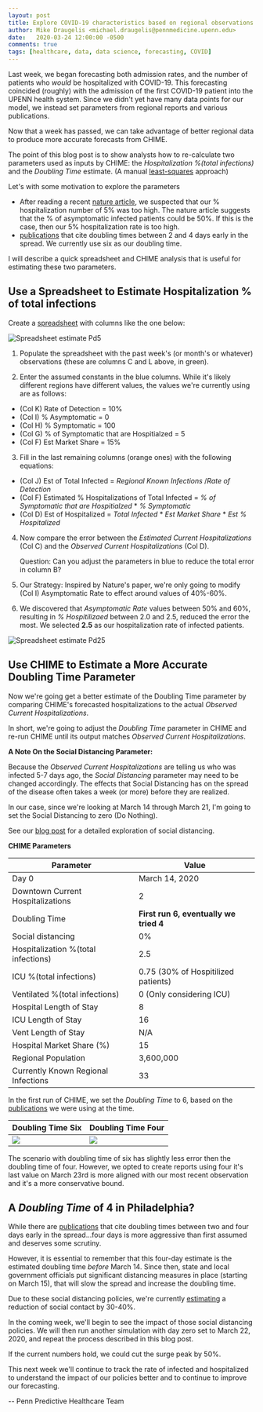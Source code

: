 ```yaml
---
layout: post
title: Explore COVID-19 characteristics based on regional observations
author: Mike Draugelis <michael.draugelis@pennmedicine.upenn.edu>
date:   2020-03-24 12:00:00 -0500
comments: true 
tags: [healthcare, data, data science, forecasting, COVID]
---
```


Last week, we began forecasting both admission rates, and the number of patients who *would* be hospitalized with COVID-19.  This forecasting coincided (roughly) with the admission of the first COVID-19 patient into the UPENN health system.  Since we didn't yet have many data points for our model, we instead set parameters from regional reports and various publications.  

Now that a week has passed, we can take advantage of better regional data to produce more accurate forecasts from CHIME.

The point of this blog post is to show analysts how to re-calculate two parameters used as inputs by CHIME: the _Hospitalization %(total infections)_  and the _Doubling Time_ estimate.  (A manual [least-squares](https://en.wikipedia.org/wiki/Least_squares) approach)

Let's with some motivation to explore the parameters
* After reading a recent [nature article](https://www.nature.com/articles/d41586-020-00822-x), we suspected that our % hospitalization number of 5% was too high.  The nature article suggests that the % of asymptomatic infected patients could be 50%.  If this is the case, then our 5% hospitalization rate is too high.
* [publications](https://arxiv.org/pdf/2003.06418.pdf) that cite doubling times between 2 and 4 days early in the spread.  We currently use six as our doubling time.


I will describe a quick spreadsheet and CHIME analysis that is useful for estimating these two parameters.


Use a Spreadsheet to Estimate Hospitalization % of total infections
--------
Create a [spreadsheet](https://docs.google.com/spreadsheets/d/1GZpXQbm4gi5YZKI3-p7lvlJ1JcBIwyPPyUm1dJKuIE4/edit?usp=sharing) with columns like the one below:

![Spreadsheet estimate Pd5](https://i.ibb.co/RvLxgd4/spreadsheet-hop5.png)


1) Populate the spreadsheet with the past week's (or month's or whatever) observations (these are columns C and L above, in green).

2) Enter the assumed constants in the blue columns.  While it's likely different regions have different values, the values we're currently using are as follows: 
* (Col K) Rate of Detection = 10%
* (Col I) % Asymptomatic = 0
* (Col H) % Symptomatic = 100
* (Col G) % of Symptomatic that are Hospitialzed = 5
* (Col F) Est Market Share = 15%

3) Fill in the last remaining columns (orange ones) with the following equations: 
* (Col J) Est of Total Infected = _Regional Known Infections_ /_Rate of Detection_
* (Col F) Estimated % Hospitalizations of Total Infected = _% of Symptomatic that are Hospitialzed_ * _% Symptomatic_
* (Col D) Est of Hospitalized = _Total Infected_ * _Est Market Share_ * _Est % Hospitalized_

4) Now compare the error between the _Estimated Current Hospitalizations_ (Col C) and the _Observed Current Hospitalizations_ (Col D). 

    Question: Can you adjust the parameters in blue to reduce the total error in column B?

5) Our Strategy:  Inspired by Nature's paper, we're only going to modify (Col I) Asymptomatic Rate to effect around values of 40%-60%.

6) We discovered that _Asymptomatic Rate_ values between 50% and 60%, resulting in _% Hospitilizaed_ between 2.0 and 2.5, reduced the error the most.  We selected **2.5** as our hospitalization rate of infected patients. 

![Spreadsheet estimate Pd25](https://i.ibb.co/VYcDD8f/spreadsheet-hosp2-5.png)


Use CHIME to Estimate a More Accurate Doubling Time Parameter
-------

Now we're going get a better estimate of the Doubling Time parameter by comparing CHIME's forecasted hospitalizations to the actual  _Observed Current Hospitalizations_.

In short, we're going to adjust the _Doubling Time_ parameter in CHIME and re-run CHIME until its output matches _Observed Current Hospitalizations_.

**A Note On the Social Distancing Parameter:**

Because the _Observed Current Hospitalizations_ are telling us who was infected 5-7 days ago, the _Social Distancing_ parameter may need to be changed accordingly.  The effects that Social Distancing has on the spread of the disease often takes a week (or more) before they are realized.

In our case, since we're looking at March 14 through March 21, I'm going to set the Social Distancing to zero (Do Nothing).  

See our [blog post](http://predictivehealthcare.pennmedicine.org/2020/03/18/compare-chime.html) for a detailed exploration of social distancing.

**CHIME Parameters**

| Parameter | Value  |
|--|--|
| Day 0 | March 14, 2020 |
| Downtown Current Hospitalizations | 2 |
| Doubling Time | **First run 6, eventually we tried 4** |
| Social distancing | 0% |
| Hospitalization %(total infections) | 2.5 |
| ICU %(total infections) | 0.75 (30% of Hospitilized patients) |
| Ventilated %(total infections) | 0 (Only considering ICU)|
| Hospital Length of Stay | 8 |
| ICU Length of Stay| 16 |
| Vent Length of Stay | N/A |
| Hospital Market Share (%)| 15 |
| Regional Population | 3,600,000 |
| Currently Known Regional Infections | 33 |


In the first run of CHIME, we set the _Doubling Time_ to 6, based on the [publications](https://www.ncbi.nlm.nih.gov/pubmed/32007643) we were using at the time.  

| Doubling Time Six | Doubling Time Four  | 
|--|--|
| ![](https://i.ibb.co/rmxgwqw/doubling6.png) | ![](https://i.ibb.co/BcwKhms/doubling4.png) |

The scenario with doubling time of six has slightly less error then the doubling time of four.  However, we opted to create reports using four it's last value on March 23rd is more aligned with our most recent observation and it's a more conservative bound.


A _Doubling Time_ of 4 in Philadelphia?
--------
While there are [publications](https://arxiv.org/pdf/2003.06418.pdf) that cite doubling times between two and four days early in the spread...four days is more aggressive than first assumed and deserves some scrutiny.

However, it is essential to remember that this four-day estimate is the estimated doubling time *before* March 14.  Since then, state and local government officials put significant distancing measures in place (starting on March 15), that will slow the spread and increase the doubling time.

Due to these social distancing policies, we're currently [estimating](http://predictivehealthcare.pennmedicine.org/2020/03/18/compare-chime.html) a reduction of social contact by 30-40%.  

In the coming week, we'll begin to see the impact of those social distancing policies.  We will then run another simulation with day zero set to March 22, 2020, and repeat the process described in this blog post.

If the current numbers hold, we could cut the surge peak by 50%.

This next week we'll continue to track the rate of infected and hospitalized to understand the impact of our policies better and to continue to improve our forecasting.

-- Penn Predictive Healthcare Team
